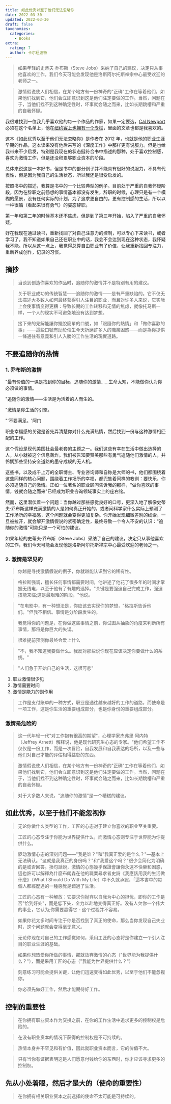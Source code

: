```yaml
---
title: 如此优秀以至于他们无法忽略你
date: 2022-03-30
updated: 2022-03-30
draft: false
taxonomies:
  categories:
    - Books
extra:
  rating: 7
  author: 卡尔纽波特
---
```


> 如果年轻的史蒂夫·乔布斯（Steve Jobs）采纳了自己的建议，决定只从事他喜欢的工作，我们今天可能会发现他是洛斯阿尔托斯禅宗中心最受欢迎的老师之一。

> 激情假说使人们相信，在某个地方有一份神奇的"正确"工作在等着他们，如果他们找到它，他们会立即意识到这是他们注定要做的工作。当然，问题在于，当他们找不到这种确定性时，坏事就会随之而来，比如长期跳槽和严重的自我怀疑。

我很难找到一位我几乎喜欢他的每一个作品的作家，如果一定要选，[Cal Newport](https://www.calnewport.com/blog/)必须在这个名单上，他在[纽约客上也拥有一个专栏](https://www.newyorker.com/contributors/cal-newport)，里面的文章也都是我喜欢的。

这本《如此优秀以至于他们无法忽略你》是作者在 2012 年，也就是他的职业生涯早期的作品，这本读来没有他后来写的《深度工作》中那样更有说服力。但是也给我带来不少启发，特别是我现在的状态挺符合书中描述的那种，处于喜欢控制感，喜欢为激情工作，但是还没积累够职业资本的阶段。

<!-- more -->

总体来说这是一本好书，但是书中的部分例子并不能具有很好的说服力，不具有代表性，但是因为我自己的生活状态，所以我还是很受启发的。

按照书中的描述，我算是书中的一个比较典型的例子。目前处于严重的自我怀疑阶段，因为在辞职之前畅想的事情基本都没有发生，辞职的时候，心理只是有一个模糊的愿景，没有任何实际的计划，为了追求更自由的，更有控制感的生活，所以以一种很酷（看起来很有勇气）的姿态辞职。

第一年和第二年的时候基本还不焦虑，但是到了第三年开始，陷入了严重的自我怀疑。

好在我现在通过读书，重新找回了对自己注意力的控制，可以专心下来读书，或者学习了。我不知道如果自己还在职业中的话，我会不会达到现在这种状态，我怀疑我不能。所以从这一点上，我觉得总算自由职业有了价值，让我重新找回专注力，重新养成创作，记录的习惯。

## 摘抄

> 当谈到创造你喜欢的作品时，追随你的激情并不是特别有用的建议。

> 关于职业成功的传统智慧——追随你的激情——是有严重缺陷的。它不仅无法描述大多数人如何最终获得引人注目的职业，而且对许多人来说，它实际上会使事情变得更糟：导致长期的工作转移和无情的焦虑，就像托马斯一样，一个人的现实不可避免地没有达到梦想。

> 接下來的見解能讓你擺脫簡單的口號，如「跟隨你的熱情」和「做你喜歡的事」——這些口號有助於催生今天折磨許多人的職業困惑——而是為你提供一條通往有意義和引人入勝的工作生活的現實道路。

## 不要追随你的热情

### 1. 乔布斯的激情

"最有价值的一课是找到你的目标，追随你的激情......生命太短，不能做你认为你必须做的事情。

"追随你的激情——生活是为活着的人而生的。

"激情是你生活的引擎。

"'不要满足。'阿门

职业幸福感的关键是首先弄清楚你对什么充满热情，然后找到一份与这种激情相匹配的工作。

这个假设是现代美国社会最老套的主题之一。我们这些有幸在生活中做出选择的人，从小就被这个信息轰炸。我们被告知要赞美那些有勇气追随他们激情的人，并怜悯那些坚持安全道路的墨守成规的无人机。

这些书，以及成千上万的全职博主、专业咨询师和自称是大师的书，他们都围绕着这些同样的核心问题，围绕着工作场所的幸福，都兜售着同样的教训：要快乐，你必须追随自己的激情。正如一位著名的职业顾问告诉我的那样，"做你喜欢的事情，钱就会随之而来"已经成为职业咨询领域事实上的座右铭。

然而，这里潜伏着一个问题：当你越过那些感觉良好的口号，更深入地了解像史蒂夫·乔布斯这样充满激情的人是如何真正开始的，或者问科学家什么实际上预测了工作场所的幸福感，这个问题就会变得更加复杂。你开始发现细微差别的线索，一旦被拉开，就会解开激情假说的紧密确定性，最终导致一个令人不安的认识："追随你的激情"可能只是一个可怕的建议。

如果年轻的史蒂夫·乔布斯（Steve Jobs）采纳了自己的建议，决定只从事他喜欢的工作，我们今天可能会发现他是洛斯阿尔托斯禅宗中心最受欢迎的老师之一。

### 2. 激情是罕见的

> 你越是寻找激情假说的例子，你就越能认识到它的稀有性。

> 格拉斯强调，擅长任何事情都需要时间，他讲述了他花了很多年的时间才掌握无线电，以至于他有了有趣的选择。"关键是要强迫自己完成工作，强迫技能来临;这是最艰难的阶段，"他说。

> "在电影中，有一种想法是，你应该去实现你的梦想，"格拉斯告诉他们。"但我不相信。事情是分阶段发生的。

> 我觉得你的问题是，在你做这些事情之前，你试图从抽象的角度来判断所有事情，那将是你巨大的失误。

> 很难提前预测你最终会爱上什么

> "不，我不知道我要做什么。我反对那些说你现在应该决定你要做什么的系统。"

> "人们急于开始自己的生活，这很可悲"

1. 职业激情很少见
2. 激情需要时间
3. 激情是能力的副作用

> 工作是支付账单的一种方式，职业是通往越来越好的工作的道路，而使命是一项工作，这是你生活的重要组成部分，也是你身份的重要组成部分。

### 激情是危险的

> 这一代年轻一代"对工作抱有很高的期望"，心理学家杰弗里·阿内特（Jeffrey Arnett）解释说，他是现代研究生心态的专家。"他们希望工作不仅仅是一份工作，而是一次冒险，自我发展和自我表达的场所，以及一些与他们对自己才能的评估相得益彰的东西。

> 激情假说使人们相信，在某个地方有一份神奇的"正确"工作在等着他们，如果他们找到它，他们会立即意识到这是他们注定要做的工作。当然，问题在于，当他们找不到这种确定性时，坏事就会随之而来，比如长期跳槽和严重的自我怀疑。

> 对于大多数人来说，"追随你的激情"是一个糟糕的建议。

## 如此优秀，以至于他们不能忽视你

> 无论你做什么类型的工作，工匠的心态对于建立你喜欢的职业至关重要。

> 工匠的心态专注于你能为世界提供什么，而激情心态则专注于世界能为你提供什么。

> 驱动激情心态的深刻问题——"我是谁？"和"我真正爱的是什么？"—基本上无法确认。"这就是我真正的身份吗？"和"我爱这个吗？"很少会简化为明确的是或否回答。換句話說，激情的心態幾乎保證會讓你永遠不快樂和困惑，這也許可以解釋為什麼布朗森在他的職業尋求者史詩《我應該用我的生活做什麼》（What I Should Do With My Life）中不久就承認，「這本書中的每個人都經歷過的一種感覺是錯過了生活。

> 工匠的心态有一种解放：它要求你抛弃以自我为中心的担忧，即你的工作是否"恰到好处"，而是低下头，全力以赴地变得真正好。没有人欠你一个伟大的事业，它认为;你需要赢得它 - 这个过程并不容易。

> 如果你花太多时间专注于你是否找到了真正的使命，那么当你发现自己失业时，这个问题就会变得毫无意义。

> 无论你现在对自己的工作感觉如何，采用工匠的心态将是你建立一个引人注目的职业生涯的基础。

> 如果你想热爱你所做的事情，那就放弃激情的心态（"世界能为我提供什么？"），而是采用工匠的心态（"我能为世界提供什么？"）

> 刻意练习可能会提供关键，让他们迅速变得如此优秀，以至于他们不能忽视你。

> 你必须先做好工作，然后才能期待好工作。

## 控制的重要性

> 在你拥有职业资本作为交换之前，在你的工作生活中追求更多的控制权是危险的。

> 在没有职业资本的情况下获得的控制权是不可持续的。

> 热情本身并不罕见和有价值，因此就职业资本而言，它的价值不大。

> 只有当你有证据表明这是人们愿意付钱给你的东西时，你才应该寻求更多的控制权。

## 先从小处着眼，然后才是大的（使命的重要性）

> 在你拥有相关职业资本之前选择的使命不太可能是可持续的。
